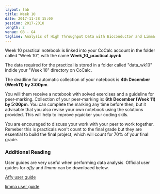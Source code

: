 ```yaml
---
layout: lab
title: Week 10
date: 2017-11-28 15:00
session: 2017-2018
length: 2
venue: GB - G4
tagline: Analysis of High Throughput Data with Bioconductor and Limma
---
```


Week 10 practical notebook is linked into your CoCalc account in the folder called “Week 10”, with the name **Week_10_practical.ipynb**

The data required for the practical is stored in a folder called "data_wk10" indide your "Week 10" directory on CoCalc.


The deadline for automatic collection of your notebook is **4th December (Week11) by 3:00pm**.

You will them receive a notebook with solved exercises and a guideline for peer-marking. Collection of your peer-marking is: **6th December (Week 11) by 5:00pm**. You can complete the marking any time before then, but it advisable that you also revise your own notebook using the solutions provided. This will help to improve yquicker your coding skils.  

You are encouraged to discuss your work with your peer to work together. Remeber this is practicals won't count to the final grade but they are essential to build the final project, which will count for 70% of your final grade. 


### Additional Reading 

User guides are very useful when performing data analysis. Official user guides for *affy* and *limma* can be downloaed below.

[Affy user guide](http://opendsi.cc/bioinformatics/assets/affy.pdf)


[limma user guide](http://opendsi.cc/bioinformatics/assets/limma_usersguide.pdf)
